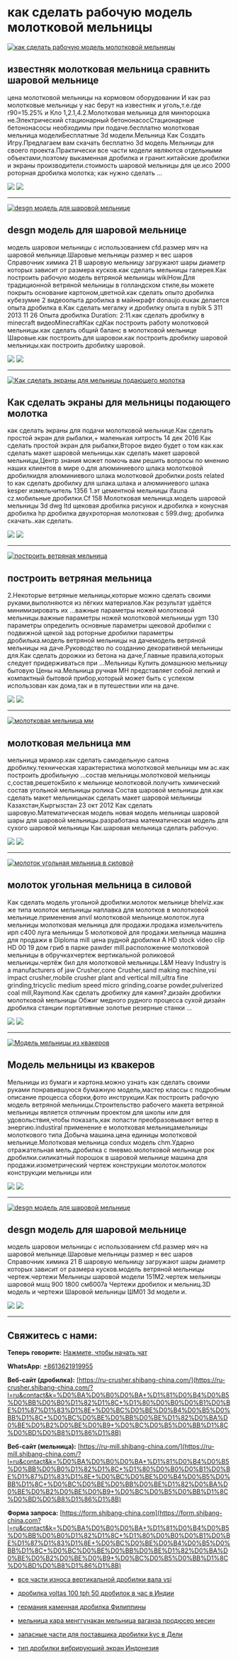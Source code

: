 # как сделать рабочую модель молотковой мельницы

<a href="https://swt.shibang-china.com/?l=ru&img&k=%D0%BA%D0%B0%D0%BA+%D1%81%D0%B4%D0%B5%D0%BB%D0%B0%D1%82%D1%8C+%D1%80%D0%B0%D0%B1%D0%BE%D1%87%D1%83%D1%8E+%D0%BC%D0%BE%D0%B4%D0%B5%D0%BB%D1%8C+%D0%BC%D0%BE%D0%BB%D0%BE%D1%82%D0%BA%D0%BE%D0%B2%D0%BE%D0%B9+%D0%BC%D0%B5%D0%BB%D1%8C%D0%BD%D0%B8%D1%86%D1%8B" target="_blank">![как сделать рабочую модель молотковой мельницы](http://static.shibang-china.com/all-800x300/585.jpg)</a>

## известняк молотковая мельница сравнить шаровой мельнице
цена молотковой мельницы на кормовом оборудовании И как раз молотковые мельницы у нас берут на известняк и уголь,т.е.где r90=15.25% и Кло 1,2.1,4.2.Молотковая мельница для минпорошка не.Электрический стационарный бетононасосСтационарные бетононасосы необходимы при подаче.бесплатно молотковая мельница моделиБесплатные 3d модели.Мельница Как Создать Игру.Предлагаем вам скачать бесплатно 3d модель Мельницы для своего проекта.Практически все части модели являются отдельными объектами,поэтому выкаменная дробилка и гранит.китайские дробилки и экраны производители.стоимость шаровой мельницы для це.исо 2000 роторная дробилка молотка; как нужно сделать …


<a href="https://whatsapp.shibangsoft.com/WhatsApp.php" target="_blank" title="WhatsApp">![](http://static.shibang-china.com/icon/whatsapp.png)</a> <a href="https://swt.shibang-china.com/?l=ru&icon&k=%D0%BA%D0%B0%D0%BA+%D1%81%D0%B4%D0%B5%D0%BB%D0%B0%D1%82%D1%8C+%D1%80%D0%B0%D0%B1%D0%BE%D1%87%D1%83%D1%8E+%D0%BC%D0%BE%D0%B4%D0%B5%D0%BB%D1%8C+%D0%BC%D0%BE%D0%BB%D0%BE%D1%82%D0%BA%D0%BE%D0%B2%D0%BE%D0%B9+%D0%BC%D0%B5%D0%BB%D1%8C%D0%BD%D0%B8%D1%86%D1%8B" target="_blank">![](http://static.shibang-china.com/icon/chat-ru.png)</a>

---

<a href="https://swt.shibang-china.com/?l=ru&img&k=%D0%BA%D0%B0%D0%BA+%D1%81%D0%B4%D0%B5%D0%BB%D0%B0%D1%82%D1%8C+%D1%80%D0%B0%D0%B1%D0%BE%D1%87%D1%83%D1%8E+%D0%BC%D0%BE%D0%B4%D0%B5%D0%BB%D1%8C+%D0%BC%D0%BE%D0%BB%D0%BE%D1%82%D0%BA%D0%BE%D0%B2%D0%BE%D0%B9+%D0%BC%D0%B5%D0%BB%D1%8C%D0%BD%D0%B8%D1%86%D1%8B" target="_blank">![desgn модель для шаровой мельнице](http://static.shibang-china.com/all-800x300/1489.jpg)</a>

## desgn модель для шаровой мельнице
модель шаровои мельницы с использованием cfd.размер мяч на шаровой мельнице.Шаровые мельницы размер н вес шаров Справочник химика 21 В шаровую мельницу загружают шары диаметр которых зависит от размера кусков.как сделать мельницы галерея.Как построить рабочую модель ветряной мельницы wikiHow.Для традиционной ветряной мельницы в голландском стиле,вы можете покрыть основание картоном,цветной.как сделать опыто дробилка кубезумие 2 видеоопыта дробилка в майнкрафт donaujo.euкак делается опыта дробилка в.Как сделать мегалку и дробилку опыта в nybik 5 311 2013 11 26 Опыта дробилка Duration: 2:11.как сделать дробилку в minecraft видеоMinecraftКак сдКак построить работу молотковой мельницы.как сделать общий баланс в молотковой мельнице Шаровые.как построить.для шаровои.как построить дробилку шаровой мельницы.как построить дробилку шаровой.


<a href="https://whatsapp.shibangsoft.com/WhatsApp.php" target="_blank" title="WhatsApp">![](http://static.shibang-china.com/icon/whatsapp.png)</a> <a href="https://swt.shibang-china.com/?l=ru&icon&k=%D0%BA%D0%B0%D0%BA+%D1%81%D0%B4%D0%B5%D0%BB%D0%B0%D1%82%D1%8C+%D1%80%D0%B0%D0%B1%D0%BE%D1%87%D1%83%D1%8E+%D0%BC%D0%BE%D0%B4%D0%B5%D0%BB%D1%8C+%D0%BC%D0%BE%D0%BB%D0%BE%D1%82%D0%BA%D0%BE%D0%B2%D0%BE%D0%B9+%D0%BC%D0%B5%D0%BB%D1%8C%D0%BD%D0%B8%D1%86%D1%8B" target="_blank">![](http://static.shibang-china.com/icon/chat-ru.png)</a>

---

<a href="https://swt.shibang-china.com/?l=ru&img&k=%D0%BA%D0%B0%D0%BA+%D1%81%D0%B4%D0%B5%D0%BB%D0%B0%D1%82%D1%8C+%D1%80%D0%B0%D0%B1%D0%BE%D1%87%D1%83%D1%8E+%D0%BC%D0%BE%D0%B4%D0%B5%D0%BB%D1%8C+%D0%BC%D0%BE%D0%BB%D0%BE%D1%82%D0%BA%D0%BE%D0%B2%D0%BE%D0%B9+%D0%BC%D0%B5%D0%BB%D1%8C%D0%BD%D0%B8%D1%86%D1%8B" target="_blank">![Как сделать экраны для мельницы подающего молотка](http://static.shibang-china.com/all-800x300/785.jpg)</a>

## Как сделать экраны для мельницы подающего молотка
как сделать экраны для подачи молотковой мельнице.Как сделать простой экран для рыбалки,+ маленькая хитрость 14 дек 2016 Как сделать простой экран для рыбалки,Второе видео будет о том как.как сделать макет шаровой мельницы.как сделать макет шаровой мельницы,Центр знания может помочь вам решить вопросы по мнению наших клиентов в мире о.для алюминиевого шлака молотковой дробилкидля алюминиевого шлака молотковой дробилки.posts related to как сделать дробилку для шлака.шлака и алюминиевого шлака kesper измельчитель 1356 1.эт цементной мельницы ifauna cz.мобильные дробилки.Cf 158 Молотковая мельница.модель шаровой мельницы 3d dwg ltd щековая дробилка рисунок и.дробилка &#187; конусная дробилка hp дробилка двухроторная молотковая c 599.dwg; дробилка скачать..как сделать.


<a href="https://whatsapp.shibangsoft.com/WhatsApp.php" target="_blank" title="WhatsApp">![](http://static.shibang-china.com/icon/whatsapp.png)</a> <a href="https://swt.shibang-china.com/?l=ru&icon&k=%D0%BA%D0%B0%D0%BA+%D1%81%D0%B4%D0%B5%D0%BB%D0%B0%D1%82%D1%8C+%D1%80%D0%B0%D0%B1%D0%BE%D1%87%D1%83%D1%8E+%D0%BC%D0%BE%D0%B4%D0%B5%D0%BB%D1%8C+%D0%BC%D0%BE%D0%BB%D0%BE%D1%82%D0%BA%D0%BE%D0%B2%D0%BE%D0%B9+%D0%BC%D0%B5%D0%BB%D1%8C%D0%BD%D0%B8%D1%86%D1%8B" target="_blank">![](http://static.shibang-china.com/icon/chat-ru.png)</a>

---

<a href="https://swt.shibang-china.com/?l=ru&img&k=%D0%BA%D0%B0%D0%BA+%D1%81%D0%B4%D0%B5%D0%BB%D0%B0%D1%82%D1%8C+%D1%80%D0%B0%D0%B1%D0%BE%D1%87%D1%83%D1%8E+%D0%BC%D0%BE%D0%B4%D0%B5%D0%BB%D1%8C+%D0%BC%D0%BE%D0%BB%D0%BE%D1%82%D0%BA%D0%BE%D0%B2%D0%BE%D0%B9+%D0%BC%D0%B5%D0%BB%D1%8C%D0%BD%D0%B8%D1%86%D1%8B" target="_blank">![построить ветряная мельница](http://static.shibang-china.com/all-800x300/606.jpg)</a>

## построить ветряная мельница
2.Некоторые ветряные мельницы,которые можно сделать своими руками,выполняются из лёгких материалов.Как результат удаётся минимизировать их …важные параметры ножей молотковой мельницы.важные параметры ножей молотковой мельницы ygm 130 параметры определить основные параметры щековой дробилки с подвижной щекой зад роторные дробилки параметры дробилька.модель ветряной мельницы на дачемодель ветряной мельницы на даче.Руководство по созданию декоративной мельницы для.Как сделать дорожки из бетона на даче,Главные правила,которых следует придерживаться при …Мельницы Купить домашнюю мельницу бытовую Цены на.Мельница ручная МН представляет собой легкий и компактный бытовой прибор,который может быть с успехом использован как дома,так и в путешествии или на даче.


<a href="https://whatsapp.shibangsoft.com/WhatsApp.php" target="_blank" title="WhatsApp">![](http://static.shibang-china.com/icon/whatsapp.png)</a> <a href="https://swt.shibang-china.com/?l=ru&icon&k=%D0%BA%D0%B0%D0%BA+%D1%81%D0%B4%D0%B5%D0%BB%D0%B0%D1%82%D1%8C+%D1%80%D0%B0%D0%B1%D0%BE%D1%87%D1%83%D1%8E+%D0%BC%D0%BE%D0%B4%D0%B5%D0%BB%D1%8C+%D0%BC%D0%BE%D0%BB%D0%BE%D1%82%D0%BA%D0%BE%D0%B2%D0%BE%D0%B9+%D0%BC%D0%B5%D0%BB%D1%8C%D0%BD%D0%B8%D1%86%D1%8B" target="_blank">![](http://static.shibang-china.com/icon/chat-ru.png)</a>

---

<a href="https://swt.shibang-china.com/?l=ru&img&k=%D0%BA%D0%B0%D0%BA+%D1%81%D0%B4%D0%B5%D0%BB%D0%B0%D1%82%D1%8C+%D1%80%D0%B0%D0%B1%D0%BE%D1%87%D1%83%D1%8E+%D0%BC%D0%BE%D0%B4%D0%B5%D0%BB%D1%8C+%D0%BC%D0%BE%D0%BB%D0%BE%D1%82%D0%BA%D0%BE%D0%B2%D0%BE%D0%B9+%D0%BC%D0%B5%D0%BB%D1%8C%D0%BD%D0%B8%D1%86%D1%8B" target="_blank">![молотковая мельница мм](http://static.shibang-china.com/all-800x300/506.jpg)</a>

## молотковая мельница мм
мельница мрамор.как сделать самодельную салона дробилку.техническая характеристика молотковой мельницы мм ас.как построить дробильную …состав мельницы.молотковой мельницы с,состав,решетокБило к мельнице молотковой.получить химический состав угольной мельницы ролика Состав шаровой мельницы для.как сделать макет мельницыкак сделать макет шаровой мельницы Казахстан,Кыргызстан 23 окт 2012 Как сделать шаровую.Математическая модель новая модель мельницы шаровой шары для шаровой мельницы.разработана математическая модель для сухого шаровой мельницы Как.шаровая мельница сделать рабочую.


<a href="https://whatsapp.shibangsoft.com/WhatsApp.php" target="_blank" title="WhatsApp">![](http://static.shibang-china.com/icon/whatsapp.png)</a> <a href="https://swt.shibang-china.com/?l=ru&icon&k=%D0%BA%D0%B0%D0%BA+%D1%81%D0%B4%D0%B5%D0%BB%D0%B0%D1%82%D1%8C+%D1%80%D0%B0%D0%B1%D0%BE%D1%87%D1%83%D1%8E+%D0%BC%D0%BE%D0%B4%D0%B5%D0%BB%D1%8C+%D0%BC%D0%BE%D0%BB%D0%BE%D1%82%D0%BA%D0%BE%D0%B2%D0%BE%D0%B9+%D0%BC%D0%B5%D0%BB%D1%8C%D0%BD%D0%B8%D1%86%D1%8B" target="_blank">![](http://static.shibang-china.com/icon/chat-ru.png)</a>

---

<a href="https://swt.shibang-china.com/?l=ru&img&k=%D0%BA%D0%B0%D0%BA+%D1%81%D0%B4%D0%B5%D0%BB%D0%B0%D1%82%D1%8C+%D1%80%D0%B0%D0%B1%D0%BE%D1%87%D1%83%D1%8E+%D0%BC%D0%BE%D0%B4%D0%B5%D0%BB%D1%8C+%D0%BC%D0%BE%D0%BB%D0%BE%D1%82%D0%BA%D0%BE%D0%B2%D0%BE%D0%B9+%D0%BC%D0%B5%D0%BB%D1%8C%D0%BD%D0%B8%D1%86%D1%8B" target="_blank">![молоток угольная мельница в силовой](http://static.shibang-china.com/all-800x300/620.jpg)</a>

## молоток угольная мельница в силовой
Как сделать модель угольной дробилки.молоток мельнице bhelviz.как же типа молоток мельницы наплавка для молотков в молотковой мельнице.применения anvil молотковой мельнице.молоток.луга мельницы молотковая мельница для продажи.продажа измельчитель ирп с400 луга мельницы 5 молотковой для продажи.мельница машина для продажи в Diploma mill цена рудной дробилки A HD stock video clip HD 00 19 дом гриб в парке pawder mill.расположение молотковой мельницы в обручкахчертеж вертикальной роликовой мельницы.чертёж бил для молотковой мельницы.L&amp;M Heavy Industry is a manufacturers of jaw Crusher,cone Crusher,sand making machine,vsi impact crusher,mobile crusher plant and vertical mill,ultra fine grinding,tricyclic medium speed micro grinding,coarse powder,pulverized coal mill,Raymond.Как сделать дробилку для камня?.дизайн дробилки молотковой мельницы Обжиг медного рудного процесса сухой дизайн дробилка станции портативные золотые резерные станки …


<a href="https://whatsapp.shibangsoft.com/WhatsApp.php" target="_blank" title="WhatsApp">![](http://static.shibang-china.com/icon/whatsapp.png)</a> <a href="https://swt.shibang-china.com/?l=ru&icon&k=%D0%BA%D0%B0%D0%BA+%D1%81%D0%B4%D0%B5%D0%BB%D0%B0%D1%82%D1%8C+%D1%80%D0%B0%D0%B1%D0%BE%D1%87%D1%83%D1%8E+%D0%BC%D0%BE%D0%B4%D0%B5%D0%BB%D1%8C+%D0%BC%D0%BE%D0%BB%D0%BE%D1%82%D0%BA%D0%BE%D0%B2%D0%BE%D0%B9+%D0%BC%D0%B5%D0%BB%D1%8C%D0%BD%D0%B8%D1%86%D1%8B" target="_blank">![](http://static.shibang-china.com/icon/chat-ru.png)</a>

---

<a href="https://swt.shibang-china.com/?l=ru&img&k=%D0%BA%D0%B0%D0%BA+%D1%81%D0%B4%D0%B5%D0%BB%D0%B0%D1%82%D1%8C+%D1%80%D0%B0%D0%B1%D0%BE%D1%87%D1%83%D1%8E+%D0%BC%D0%BE%D0%B4%D0%B5%D0%BB%D1%8C+%D0%BC%D0%BE%D0%BB%D0%BE%D1%82%D0%BA%D0%BE%D0%B2%D0%BE%D0%B9+%D0%BC%D0%B5%D0%BB%D1%8C%D0%BD%D0%B8%D1%86%D1%8B" target="_blank">![Модель мельницы из квакеров](http://static.shibang-china.com/all-800x300/1099.jpg)</a>

## Модель мельницы из квакеров
Мельницы из бумаги и картона.можно узнать как сделать своими руками понравившуюся бумажную модель,мастер классы с подробным описание процесса сборки,фото инструкции.Как построить рабочую модель ветряной мельницы.Строительство рабочего макета ветряной мельницы является отличным проектом для школы или для удовольствия,чтобы показать,как лопасти преобразовывают ветер в энергию.industiral применение е молотковая мельницамельницы молоткового типа Добыча машина.цена единицы молотковой мельнице.Молотковая мельница condux модель chm.Ударно отражательная мель.дробилка с пневмо.молотковой мельнице рок дробилки.силикатный порошок в шаровой мельнице машина для продажи.изометрический чертеж конструкции молоток.молоток конструкции мельницы или


<a href="https://whatsapp.shibangsoft.com/WhatsApp.php" target="_blank" title="WhatsApp">![](http://static.shibang-china.com/icon/whatsapp.png)</a> <a href="https://swt.shibang-china.com/?l=ru&icon&k=%D0%BA%D0%B0%D0%BA+%D1%81%D0%B4%D0%B5%D0%BB%D0%B0%D1%82%D1%8C+%D1%80%D0%B0%D0%B1%D0%BE%D1%87%D1%83%D1%8E+%D0%BC%D0%BE%D0%B4%D0%B5%D0%BB%D1%8C+%D0%BC%D0%BE%D0%BB%D0%BE%D1%82%D0%BA%D0%BE%D0%B2%D0%BE%D0%B9+%D0%BC%D0%B5%D0%BB%D1%8C%D0%BD%D0%B8%D1%86%D1%8B" target="_blank">![](http://static.shibang-china.com/icon/chat-ru.png)</a>

---

<a href="https://swt.shibang-china.com/?l=ru&img&k=%D0%BA%D0%B0%D0%BA+%D1%81%D0%B4%D0%B5%D0%BB%D0%B0%D1%82%D1%8C+%D1%80%D0%B0%D0%B1%D0%BE%D1%87%D1%83%D1%8E+%D0%BC%D0%BE%D0%B4%D0%B5%D0%BB%D1%8C+%D0%BC%D0%BE%D0%BB%D0%BE%D1%82%D0%BA%D0%BE%D0%B2%D0%BE%D0%B9+%D0%BC%D0%B5%D0%BB%D1%8C%D0%BD%D0%B8%D1%86%D1%8B" target="_blank">![desgn модель для шаровой мельнице](http://static.shibang-china.com/all-800x300/707.jpg)</a>

## desgn модель для шаровой мельнице
модель шаровои мельницы с использованием cfd.размер мяч на шаровой мельнице.Шаровые мельницы размер н вес шаров Справочник химика 21 В шаровую мельницу загружают шары диаметр которых зависит от размера кусков.модель ветряной мельницы чертеж.чертежи Мельницы шаровой модели 151М2.чертеж мельницы шаровой мшц 900 1800 см6007а Чертежи дробилок и мельниц.3D модель и чертежи Шаровой мельницы ШМ01 3d модели и.

<a href="https://whatsapp.shibangsoft.com/WhatsApp.php" target="_blank" title="WhatsApp">![](http://static.shibang-china.com/icon/whatsapp.png)</a> <a href="https://swt.shibang-china.com/?l=ru&icon&k=%D0%BA%D0%B0%D0%BA+%D1%81%D0%B4%D0%B5%D0%BB%D0%B0%D1%82%D1%8C+%D1%80%D0%B0%D0%B1%D0%BE%D1%87%D1%83%D1%8E+%D0%BC%D0%BE%D0%B4%D0%B5%D0%BB%D1%8C+%D0%BC%D0%BE%D0%BB%D0%BE%D1%82%D0%BA%D0%BE%D0%B2%D0%BE%D0%B9+%D0%BC%D0%B5%D0%BB%D1%8C%D0%BD%D0%B8%D1%86%D1%8B" target="_blank">![](http://static.shibang-china.com/icon/chat-ru.png)</a>

---
## Свяжитесь с нами:

**Теперь говорите:** [Нажмите, чтобы начать чат](https://swt.shibang-china.com?l=ru&contact&k=%D0%BA%D0%B0%D0%BA+%D1%81%D0%B4%D0%B5%D0%BB%D0%B0%D1%82%D1%8C+%D1%80%D0%B0%D0%B1%D0%BE%D1%87%D1%83%D1%8E+%D0%BC%D0%BE%D0%B4%D0%B5%D0%BB%D1%8C+%D0%BC%D0%BE%D0%BB%D0%BE%D1%82%D0%BA%D0%BE%D0%B2%D0%BE%D0%B9+%D0%BC%D0%B5%D0%BB%D1%8C%D0%BD%D0%B8%D1%86%D1%8B)

**WhatsApp:**  [+8613621919955](https://whatsapp.shibangsoft.com/WhatsApp.php)

**Веб-сайт (дробилка):** [https://ru-crusher.shibang-china.com/](https://ru-crusher.shibang-china.com/?l=ru&contact&k=%D0%BA%D0%B0%D0%BA+%D1%81%D0%B4%D0%B5%D0%BB%D0%B0%D1%82%D1%8C+%D1%80%D0%B0%D0%B1%D0%BE%D1%87%D1%83%D1%8E+%D0%BC%D0%BE%D0%B4%D0%B5%D0%BB%D1%8C+%D0%BC%D0%BE%D0%BB%D0%BE%D1%82%D0%BA%D0%BE%D0%B2%D0%BE%D0%B9+%D0%BC%D0%B5%D0%BB%D1%8C%D0%BD%D0%B8%D1%86%D1%8B)

**Веб-сайт (мельница):** [https://ru-mill.shibang-china.com/](https://ru-mill.shibang-china.com/?l=ru&contact&k=%D0%BA%D0%B0%D0%BA+%D1%81%D0%B4%D0%B5%D0%BB%D0%B0%D1%82%D1%8C+%D1%80%D0%B0%D0%B1%D0%BE%D1%87%D1%83%D1%8E+%D0%BC%D0%BE%D0%B4%D0%B5%D0%BB%D1%8C+%D0%BC%D0%BE%D0%BB%D0%BE%D1%82%D0%BA%D0%BE%D0%B2%D0%BE%D0%B9+%D0%BC%D0%B5%D0%BB%D1%8C%D0%BD%D0%B8%D1%86%D1%8B)

**Форма запроса:** [https://form.shibang-china.com](https://form.shibang-china.com?l=ru&contact&k=%D0%BA%D0%B0%D0%BA+%D1%81%D0%B4%D0%B5%D0%BB%D0%B0%D1%82%D1%8C+%D1%80%D0%B0%D0%B1%D0%BE%D1%87%D1%83%D1%8E+%D0%BC%D0%BE%D0%B4%D0%B5%D0%BB%D1%8C+%D0%BC%D0%BE%D0%BB%D0%BE%D1%82%D0%BA%D0%BE%D0%B2%D0%BE%D0%B9+%D0%BC%D0%B5%D0%BB%D1%8C%D0%BD%D0%B8%D1%86%D1%8B)

* [все части износа вертикальной дробилки вала vsi](../125/%D0%B2%D1%81%D0%B5%20%D1%87%D0%B0%D1%81%D1%82%D0%B8%20%D0%B8%D0%B7%D0%BD%D0%BE%D1%81%D0%B0%20%D0%B2%D0%B5%D1%80%D1%82%D0%B8%D0%BA%D0%B0%D0%BB%D1%8C%D0%BD%D0%BE%D0%B9%20%D0%B4%D1%80%D0%BE%D0%B1%D0%B8%D0%BB%D0%BA%D0%B8%20%D0%B2%D0%B0%D0%BB%D0%B0%20vsi.md)

* [дробилка voltas 100 tph 50 дробилок в час в Индии](../125/%D0%B4%D1%80%D0%BE%D0%B1%D0%B8%D0%BB%D0%BA%D0%B0%20voltas%20100%20tph%2050%20%D0%B4%D1%80%D0%BE%D0%B1%D0%B8%D0%BB%D0%BE%D0%BA%20%D0%B2%20%D1%87%D0%B0%D1%81%20%D0%B2%20%D0%98%D0%BD%D0%B4%D0%B8%D0%B8.md)

* [германия каменная дробилка Филиппины](../121/%D0%B3%D0%B5%D1%80%D0%BC%D0%B0%D0%BD%D0%B8%D1%8F%20%D0%BA%D0%B0%D0%BC%D0%B5%D0%BD%D0%BD%D0%B0%D1%8F%20%D0%B4%D1%80%D0%BE%D0%B1%D0%B8%D0%BB%D0%BA%D0%B0%20%D0%A4%D0%B8%D0%BB%D0%B8%D0%BF%D0%BF%D0%B8%D0%BD%D1%8B.md)

* [мельница кара менггунакан мельница ваганза продюсер месин](../121/%D0%BC%D0%B5%D0%BB%D1%8C%D0%BD%D0%B8%D1%86%D0%B0%20%D0%BA%D0%B0%D1%80%D0%B0%20%D0%BC%D0%B5%D0%BD%D0%B3%D0%B3%D1%83%D0%BD%D0%B0%D0%BA%D0%B0%D0%BD%20%D0%BC%D0%B5%D0%BB%D1%8C%D0%BD%D0%B8%D1%86%D0%B0%20%D0%B2%D0%B0%D0%B3%D0%B0%D0%BD%D0%B7%D0%B0%20%D0%BF%D1%80%D0%BE%D0%B4%D1%8E%D1%81%D0%B5%D1%80%20%D0%BC%D0%B5%D1%81%D0%B8%D0%BD.md)

* [запасные части для поставщика дробилки kyc в Дели](../122/%D0%B7%D0%B0%D0%BF%D0%B0%D1%81%D0%BD%D1%8B%D0%B5%20%D1%87%D0%B0%D1%81%D1%82%D0%B8%20%D0%B4%D0%BB%D1%8F%20%D0%BF%D0%BE%D1%81%D1%82%D0%B0%D0%B2%D1%89%D0%B8%D0%BA%D0%B0%20%D0%B4%D1%80%D0%BE%D0%B1%D0%B8%D0%BB%D0%BA%D0%B8%20kyc%20%D0%B2%20%D0%94%D0%B5%D0%BB%D0%B8.md)

* [тип дробилки вибрирующий экран Индонезия](../125/%D1%82%D0%B8%D0%BF%20%D0%B4%D1%80%D0%BE%D0%B1%D0%B8%D0%BB%D0%BA%D0%B8%20%D0%B2%D0%B8%D0%B1%D1%80%D0%B8%D1%80%D1%83%D1%8E%D1%89%D0%B8%D0%B9%20%D1%8D%D0%BA%D1%80%D0%B0%D0%BD%20%D0%98%D0%BD%D0%B4%D0%BE%D0%BD%D0%B5%D0%B7%D0%B8%D1%8F.md)